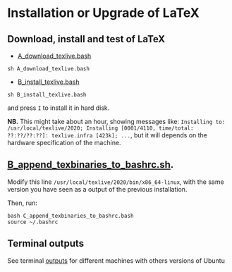 # Installation or Upgrade of LaTeX
## Download, install and test of LaTeX

* [A_download_texlive.bash](A_download_texlive.bash)
```
sh A_download_texlive.bash
```


* [B_install_texlive.bash](B_install_texlive.bash)
```
sh B_install_texlive.bash
```
and press `I` to install it in hard disk.

**NB.** This might take about an hour, showing messages like: `Installing to: /usr/local/texlive/2020; Installing [0001/4110, time/total: ??:??/??:??]: texlive.infra [423k]; ...`, but it will depends on the hardware specification of the machine.

## [B_append_texbinaries_to_bashrc.sh](B_append_texbins_to_bashrc.sh).
Modify this line `/usr/local/texlive/2020/bin/x86_64-linux`, 
with the same version you have seen as a output of the previous installation.

Then, run:
```
bash C_append_texbinaries_to_bashrc.bash
source ~/.bashrc
```

## Terminal outputs
See terminal [outputs](OUTPUTS.md) for different machines with others versions of Ubuntu 
